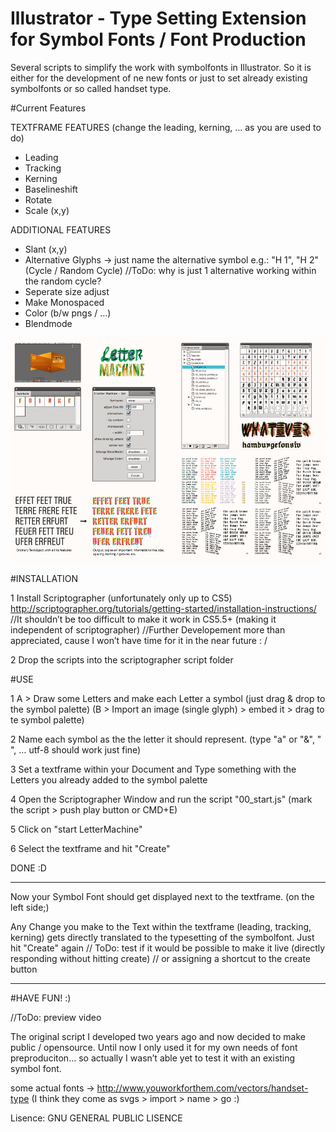 Illustrator - Type Setting Extension for Symbol Fonts / Font Production 
===========

Several scripts to simplify the work with symbolfonts in Illustrator.
So it is either for the development of ne new fonts or just to set already existing symbolfonts or so called handset type. 



#Current Features

TEXTFRAME FEATURES (change the leading, kerning, … as you are used to do)
- Leading
- Tracking
- Kerning
- Baselineshift
- Rotate
- Scale (x,y)

ADDITIONAL FEATURES
- Slant (x,y)
- Alternative Glyphs -> just name the alternative symbol e.g.: "H 1", "H 2"
  (Cycle / Random Cycle) //ToDo: why is just 1 alternative working within the random cycle?
- Seperate size adjust 
- Make Monospaced 
- Color (b/w pngs / …) 
- Blendmode

![alt tag](illustrator_plugin_lettermachine_preview.png)


#INSTALLATION

1 Install Scriptographer (unfortunately only up to CS5)
http://scriptographer.org/tutorials/getting-started/installation-instructions/
    //It shouldn’t be too difficult to make it work in CS5.5+ (making it independent of scriptographer)
    //Further Developement more than appreciated, cause I won’t have time for it in the near future : /

2 Drop the scripts into the scriptographer script folder



#USE

1 A > Draw some Letters and make each Letter a symbol (just drag & drop to the symbol palette)
  (B > Import an image (single glyph) > embed it > drag to te symbol palette)

2 Name each symbol as the the letter it should represent. (type "a" or "&", " ", … utf-8 should work just fine)

3 Set a textframe within your Document and Type something with the Letters you already added to the symbol palette

4 Open the Scriptographer Window and run the script "00_start.js" (mark the script > push play button or CMD+E)

5 Click on "start LetterMachine"

6 Select the textframe and hit "Create"

DONE :D

----

Now your Symbol Font should get displayed next to the textframe. (on the left side;)

Any Change you make to the Text within the textframe (leading, tracking, kerning) gets directly translated to the typesetting of the symbolfont. 
Just hit "Create" again 
// ToDo: test if it would be possible to make it live (directly responding without hitting create) // or assigning a shortcut to the create button

---

#HAVE FUN! :) 

//ToDo: preview video


The original script I developed two years ago and now decided to make public / opensource. 
Until now I only used it for my own needs of font preproduciton… so actually I wasn’t able yet to test it with an existing symbol font.


some actual fonts -> http://www.youworkforthem.com/vectors/handset-type (I think they come as svgs > import > name > go :)


Lisence: GNU GENERAL PUBLIC LISENCE
